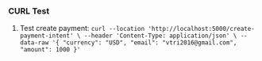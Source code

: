 ### CURL Test

1. Test create payment: `curl --location 'http://localhost:5000/create-payment-intent' \
--header 'Content-Type: application/json' \
--data-raw '{
"currency": "USD",
"email": "vtri2016@gmail.com",
"amount": 1000
}'`
